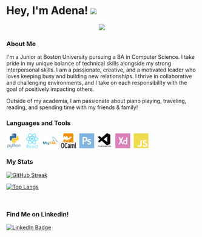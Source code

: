 ### <h1> Hey, I'm Adena! <img src="https://media.giphy.com/media/hvRJCLFzcasrR4ia7z/giphy.gif" width="30px"/> </h1>

<div id="header" align="center">
  <img src="https://media.giphy.com/media/jTHti8z6rjrUZmBgOp/giphy.gif" width="100" />
</div>

### About Me 

I'm a Junior at Boston University pursuing a BA in Computer Science. I take pride in my unique balance of technical skills alongside my strong interpersonal skills. I am a passionate, creative, and a motivated leader who loves keeping busy and building new relationships. I thrive in collaborative and challenging environments, and I take on each responsibility with the goal of positively impacting others. 

Outside of my academia, I am passionate about piano playing, traveling, reading, and spending time with my friends & family! 

### Languages and Tools 

<div>
  <img src="https://github.com/devicons/devicon/blob/master/icons/python/python-original-wordmark.svg" title="Python" alt="Python" width="40" height="40"/>&nbsp;
  <img src="https://github.com/devicons/devicon/blob/master/icons/react/react-original-wordmark.svg" title="React" alt="React" width="40" height="40"/>&nbsp;
  <img src="https://github.com/devicons/devicon/blob/master/icons/mysql/mysql-original-wordmark.svg" title="MySQL"  alt="MySQL" width="40" height="40"/>&nbsp;
  <img src="https://github.com/devicons/devicon/blob/master/icons/ocaml/ocaml-original-wordmark.svg" title="ocaml"  alt="ocaml" width="40" height="40"/>&nbsp;
    <img src="https://github.com/devicons/devicon/blob/master/icons/photoshop/photoshop-plain.svg" title="Photoshop"  alt="Photoshop" width="40" height="40"/>&nbsp;
    <img src="https://github.com/devicons/devicon/blob/master/icons/vscode/vscode-plain-wordmark.svg" title="vscode"  alt="vscode" width="40" height="40"/>&nbsp;
     <img src="https://github.com/devicons/devicon/blob/master/icons/xd/xd-plain.svg" title="xd"  alt="xd" width="40" height="40"/>&nbsp;
     <img src="https://github.com/devicons/devicon/blob/master/icons/javascript/javascript-plain.svg" title="javascript"  alt="javascript" width="40" height="40"/>&nbsp;
</div>

### My Stats 

[![GitHub Streak](http://github-readme-streak-stats.herokuapp.com?user=adenaetaat&theme=github-light&hide_border=true)](https://git.io/streak-stats)

[![Top Langs](https://github-readme-stats.vercel.app/api/top-langs/?username=adenaetaat&layout=compact&theme=buefy&hide_border=true)](https://github.com/anuraghazra/github-readme-stats)

<img src="https://komarev.com/ghpvc/?username=adenaetaat&style=flat-square&color=blue" alt=""/>

### Find Me on Linkedin!

<div id="badge">
  <a href="https://www.linkedin.com/in/adenaetaat/">
    <img src="https://img.shields.io/badge/LinkedIn-blue?style=for-the-badge&logo=linkedin&logoColor=white" alt="LinkedIn Badge"/>
  </a>
</div>
